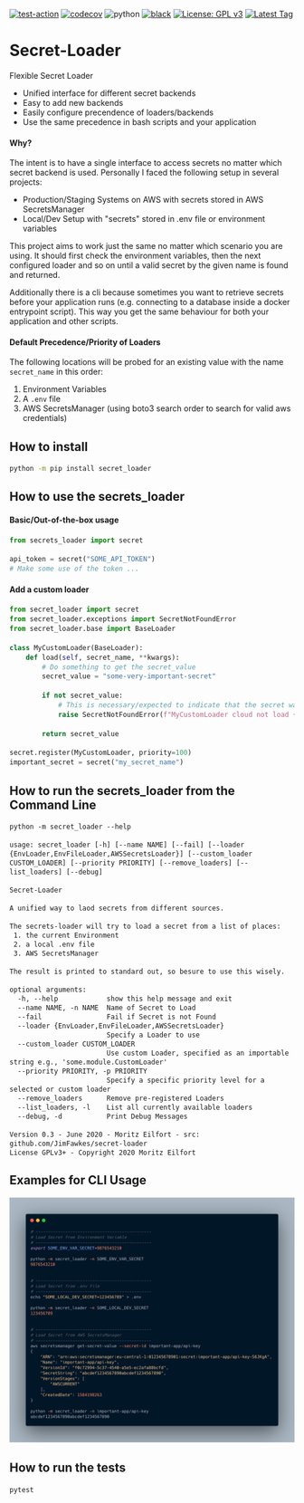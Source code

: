 [![test-action](https://github.com/JimFawkes/utils/workflows/run-tests/badge.svg)](https://github.com/JimFawkes/secret-loader/actions)
[![codecov](https://codecov.io/gh/JimFawkes/utils/branch/master/graph/badge.svg)](https://codecov.io/gh/JimFawkes/secret-loader)
![python](https://img.shields.io/badge/python-3.7%20|%203.8-blue)
[![black](https://img.shields.io/badge/code%20style-black-000000.svg)](https://github.com/psf/black)
[![License: GPL v3](https://img.shields.io/badge/License-GPLv3-blue.svg)](COPYING)
[![Latest Tag](https://img.shields.io/github/v/tag/jimfawkes/secret-loader)](https://github.com/JimFawkes/secret-loader/releases)

# Secret-Loader
Flexible Secret Loader

 * Unified interface for different secret backends
 * Easy to add new backends
 * Easily configure precendence of loaders/backends
 * Use the same precedence in bash scripts and your application

#### Why?
The intent is to have a single interface to access secrets no matter which
secret backend is used. Personally I faced the following setup in several projects:
 * Production/Staging Systems on AWS with secrets stored in AWS SecretsManager
 * Local/Dev Setup with "secrets" stored in .env file or environment variables


This project aims to work just the same no matter which scenario you are using.
It should first check the environment variables, then the next configured loader
and so on until a valid secret by the given name is found and returned.

Additionally there is a cli because sometimes you want to retrieve secrets before
your application runs (e.g. connecting to a database inside a docker entrypoint
script). This way you get the same behaviour for both your application and other
scripts.

#### Default Precedence/Priority of Loaders
The following locations will be probed for an existing value with the name `secret_name`
in this order:
 1. Environment Variables
 1. A `.env` file
 1. AWS SecretsManager (using boto3 search order to search for valid aws credentials)


## How to install
```bash
python -m pip install secret_loader
```

## How to use the secrets_loader

#### Basic/Out-of-the-box usage
```python
from secrets_loader import secret

api_token = secret("SOME_API_TOKEN")
# Make some use of the token ...
```

#### Add a custom loader
```python
from secret_loader import secret
from secret_loader.exceptions import SecretNotFoundError
from secret_loader.base import BaseLoader

class MyCustomLoader(BaseLoader):
    def load(self, secret_name, **kwargs):
        # Do something to get the secret_value
        secret_value = "some-very-important-secret"

        if not secret_value:
            # This is necessary/expected to indicate that the secret was not found
            raise SecretNotFoundError(f"MyCustomLoader cloud not load {secret_name}")

        return secret_value

secret.register(MyCustomLoader, priority=100)
important_secret = secret("my_secret_name")
```

## How to run the secrets_loader from the Command Line
```
python -m secret_loader --help

usage: secret_loader [-h] [--name NAME] [--fail] [--loader {EnvLoader,EnvFileLoader,AWSSecretsLoader}] [--custom_loader CUSTOM_LOADER] [--priority PRIORITY] [--remove_loaders] [--list_loaders] [--debug]

Secret-Loader

A unified way to laod secrets from different sources.

The secrets-loader will try to load a secret from a list of places:
 1. the current Environment
 2. a local .env file
 3. AWS SecretsManager

The result is printed to standard out, so besure to use this wisely.

optional arguments:
  -h, --help            show this help message and exit
  --name NAME, -n NAME  Name of Secret to Load
  --fail                Fail if Secret is not Found
  --loader {EnvLoader,EnvFileLoader,AWSSecretsLoader}
                        Specify a Loader to use
  --custom_loader CUSTOM_LOADER
                        Use custom Loader, specified as an importable string e.g., 'some.module.CustomLoader'
  --priority PRIORITY, -p PRIORITY
                        Specify a specific priority level for a selected or custom loader
  --remove_loaders      Remove pre-registered Loaders
  --list_loaders, -l    List all currently available loaders
  --debug, -d           Print Debug Messages

Version 0.3 - June 2020 - Moritz Eilfort - src: github.com/JimFawkes/secret-loader
License GPLv3+ - Copyright 2020 Moritz Eilfort
```

## Examples for CLI Usage
![secret_loader_cli_demo](docs/img/secret_loader_cli_demo_4.png)


## How to run the tests
```bash
pytest
```

